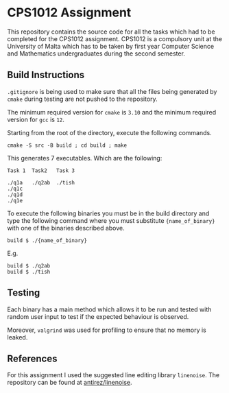 # CPS1012 Assignment

This repository contains the source code for all the tasks which
had to be completed for the CPS1012 assignment. CPS1012 is a
compulsory unit at the University of Malta which has to be
taken by first year Computer Science and Mathematics undergraduates
during the second semester.


## Build Instructions

`.gitignore` is being used to make sure that all the files being
generated by `cmake` during testing are not pushed to the
repository.

The minimum required version for `cmake` is `3.10` and the
minimum required version for `gcc` is `12`.

Starting from the root of the directory, execute the following commands.

```
cmake -S src -B build ; cd build ; make
```

This generates 7 executables. Which are the following:

```
Task 1  Task2   Task 3

./q1a   ./q2ab  ./tish
./q1c
./q1d
./q1e
```

To execute the following binaries you must be in the build
directory and type the following command where you must
substitute `{name_of_binary}` with one of the binaries described
above.

```
build $ ./{name_of_binary}
```

E.g.

```
build $ ./q2ab
build $ ./tish
```

## Testing

Each binary has a main method which allows it to be run and
tested with random user input to test if the expected behaviour
is observed.

Moreover, `valgrind` was used for profiling to ensure that no
memory is leaked.

## References

For this assignment I used the suggested line editing library
`linenoise`. The repository can be found at
[antirez/linenoise](https://github.com/antirez/linenoise).
